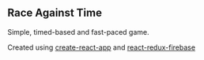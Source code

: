 Race Against Time
----------
Simple, timed-based and fast-paced game.

Created using [create-react-app](https://github.com/facebookincubator/create-react-app) and [react-redux-firebase](https://github.com/prescottprue/react-redux-firebase)